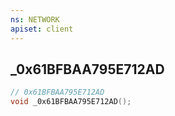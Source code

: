 ```yaml
---
ns: NETWORK
apiset: client
---
```

## _0x61BFBAA795E712AD

```c
// 0x61BFBAA795E712AD
void _0x61BFBAA795E712AD();
```





